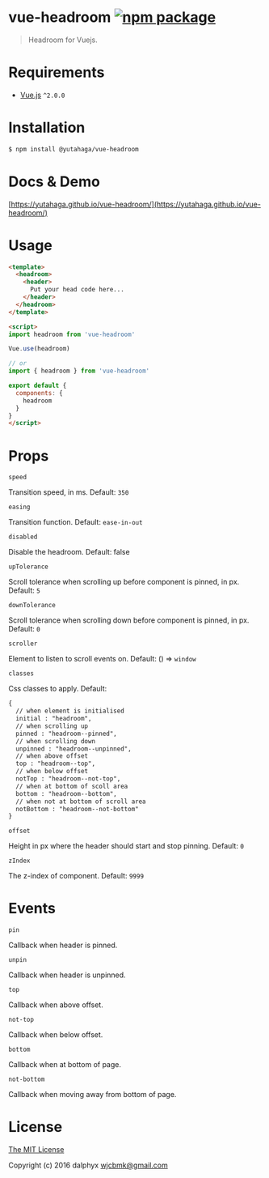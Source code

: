 # vue-headroom [![npm package](https://img.shields.io/npm/v/@yutahaga/vue-headroom.svg)](https://www.npmjs.com/package/@yutahaga/vue-headroom)

> Headroom for Vuejs.

# Requirements

- [Vue.js](https://github.com/vuejs/vue) `^2.0.0`

# Installation

``` bash
$ npm install @yutahaga/vue-headroom
```

# Docs & Demo

[https://yutahaga.github.io/vue-headroom/](https://yutahaga.github.io/vue-headroom/)

# Usage
``` html
<template>
  <headroom>
    <header>
      Put your head code here...
    </header>
  </headroom>
</template>

<script>
import headroom from 'vue-headroom'

Vue.use(headroom)

// or
import { headroom } from 'vue-headroom'

export default {
  components: {
    headroom
  }
}
</script>
```

# Props

`speed`

Transition speed, in ms. Default: `350`

`easing`

Transition function. Default: `ease-in-out`

`disabled`

Disable the headroom. Default: false

`upTolerance`

Scroll tolerance when scrolling up before component is pinned, in px. Default: `5`

`downTolerance`

Scroll tolerance when scrolling down before component is pinned, in px. Default: `0`

`scroller`

Element to listen to scroll events on. Default: () => `window`

`classes`

Css classes to apply. Default:
```html
{
  // when element is initialised
  initial : "headroom",
  // when scrolling up
  pinned : "headroom--pinned",
  // when scrolling down
  unpinned : "headroom--unpinned",
  // when above offset
  top : "headroom--top",
  // when below offset
  notTop : "headroom--not-top",
  // when at bottom of scoll area
  bottom : "headroom--bottom",
  // when not at bottom of scroll area
  notBottom : "headroom--not-bottom"
}
```

`offset`

Height in px where the header should start and stop pinning. Default: `0`

`zIndex`

The z-index of component. Default: `9999`

# Events

`pin`

Callback when header is pinned.

`unpin`

Callback when header is unpinned.

`top`

Callback when above offset.

`not-top`

Callback when below offset.

`bottom`

Callback when at bottom of page.

`not-bottom`

Callback when moving away from bottom of page.

# License

[The MIT License](http://opensource.org/licenses/MIT)

Copyright (c) 2016 dalphyx <wjcbmk@gmail.com>
